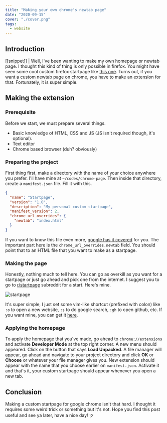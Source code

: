 ```yaml
---
title: "Making your own chrome's newtab page"
date: "2020-09-15"
cover: "./cover.png"
tags:
  - website
---
```


## Introduction
[[snippet]]
| Well, I've been wanting to make my own homepage or newtab page. I thought this kind of thing is only possible in firefox. You might have seen some cool custom firefox startpage like [this one](https://www.reddit.com/r/startpages/comments/hfuoqg/a_simple_startpage_i_have_been_working_on). Turns out, if you want a custom newtab page on chrome, you have to make an extension for that. Fortunately, it is super simple.

## Making the extension
### Prerequisite
Before we start, we must prepare several things.

- Basic knowledge of HTML, CSS and JS (JS isn't required though, it's optional).
- Text editor
- Chrome based browser (duh? obviously)

### Preparing the project
First thing first, make a directory with the name of your choice anywhere you prefer. I'll have mine at `~/codes/chrome-page`. Then inside that directory, create a `manifest.json` file. Fill it with this.

```json
{
  "name": "Startpage",
  "version": "1.0",
  "description": "My personal custom startpage",
  "manifest_version": 2,
  "chrome_url_overrides": {
    "newtab": "index.html"
  }
}
```

If you want to know this file even more, [google has it covered](https://developer.chrome.com/extensions/manifest) for you. The important part here is the `chrome_url_overrides.newtab` field. You should point that to an HTML file that you want to make as a startpage.

### Making the page
Honestly, nothing much to tell here. You can go as overkill as you want for a startpage or just go ahead and pick one from the internet. I suggest you to go to [r/startpage](https://reddit.com/r/startpage) subreddit for a start. Here's mine.

![startpage](https://res.cloudinary.com/irrellia/image/upload/v1600237999/chrome%20page/image_degmyl.png)

It's super simple, I just set some vim-like shortcut (prefixed with colon) like `:o` to open a new website, `:s` to do google search, `:gh` to open github, etc. If you want mine, you can get it [here](http://github.com/elianiva/dotfiles/blob/master/codes/chrome-page).

### Applying the homepage
To apply the homepage that you've made, go ahead to `chrome://extensions` and activate **Developer Mode** at the top right corner. A new menu should appeared. Click on the button that says **Load Unpacked**. A file manager will appear, go ahead and navigate to your project directory and click **OK** or **Choose** or whatever your file manager gives you. New extension should appear with the name that you choose earlier on `manifest.json`. Activate it and that's it, your custom startpage should appear whenever you open a new tab.

## Conclusion
Making a custom startpage for google chrome isn't that hard. I thought it requires some weird trick or something but it's not. Hope you find this post useful and see ya later, have a nice day! ツ
